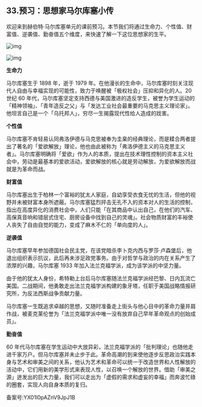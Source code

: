 ## 33.预习：思想家马尔库塞小传
欢迎来到赫伯特·马尔库塞单元的课前预习。本节我们将通过生命力、个性值、财富值、逆袭值、勤奋值五个维度，来快速了解一下这位思想家的生平。


![img](https://pic1.zhimg.com/v2-7112196a697e1b66c9758f0ff22b2436.webp)

![img](https://pic4.zhimg.com/v2-14c4555fa870a4baa2dc70286d32b179.webp)

**生命力**


马尔库塞生于 1898 年，逝于 1979 年。在他漫长的生命中，马尔库塞时刻关注现代人自由与幸福实现的可能性，致力于唤醒被「极权社会」压抑和异化的人。20 世纪 60 年代，马尔库塞坚定支持西德与美国激进的造反学生，被誉为学生运动的「精神领袖」、「青年造反之父」与「发达工业社会最重要的马克思主义理论家」。他坦言自己是一个「乌托邦人」，穷尽一生揭露现代性给人造成的戕害。


**个性值**


马尔库塞不肯轻易认同弗洛伊德与马克思被奉为圭臬的经典理论，而是糅合两者提出了著名的「爱欲解放」理论，他也由此被称为「弗洛伊德主义的马克思主义者」。马尔库塞明确将「爱欲」作为人的本质，提出在技术理性控制的资本主义社会中，劳动是最基本的爱欲活动，爱欲解放的核心就是劳动解放，为爱欲解放而战就是为革命而战。


**财富值**


马尔库塞出生于柏林一个富裕的犹太人家庭，自幼享受衣食无忧的生活，但他的视野并未被财富本身所遮蔽。马尔库塞猛烈抨击无孔不入的资本对人的生活的控制，指出在高度异化的消费社会中，人们只能「在其商品中认出自己，在他们的汽车、高保真音响和错层式住宅、厨房设备中找到自己的灵魂」。社会物质财富的丰裕使人丧失了自由自觉的能力，变成了麻木不仁的「单向度的人」。


**逆袭值**


马尔库塞早年参加德国社会民主党，在该党暗杀李卜克内西与罗莎·卢森堡后，他退出组织表示抗议，此后再未涉足政党事务。由于对哲学与政治的内在关系产生了浓厚的兴趣，马尔库塞 1933 年加入法兰克福学派，成为该学派的中坚力量。


由于他的犹太人身份，希特勒上台后马尔库塞随法兰克福学派经巴黎、日内瓦流亡美国。二战期间，他勇敢走出法兰克福学派构建的象牙塔，任职于美国战略情报研究所，为反法西斯战争贡献力量。


马尔库塞一生既追求卓越的思想，又随时准备走上街头与他心目中的革命力量并肩作战，被麦克莱伦誉为「法兰克福学派中唯一没有放弃自己早年革命观点的创始成员」。


**勤奋值**


60 年代马尔库塞在学生运动中大放异彩，法兰克福学派的「批判理论」也随他走进千家万户。但马尔库塞并未止步于此。革命高潮的到来使他逐步反思政治实践本身与艺术和审美之间的关系，他认为艺术和革命可以统一于改造世界和人性解放的活动中，它们用新的美学形式来表现人性，以召唤一个解放的世界。借助「审美之源」迸发出的巨大力量，我们可以走出为「虚假的需求和虚妄的幸福」而奔波忙碌的圈套，实现人向自身本质的复归。


备案号:YX01l0pAZnV9JpJ1B

